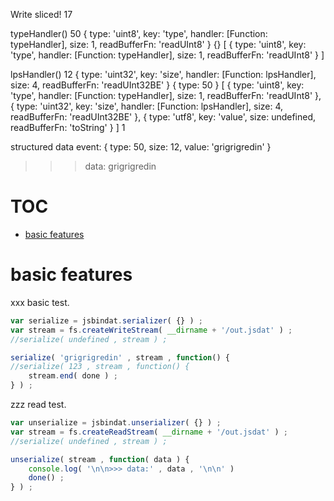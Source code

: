 Write sliced! 17

typeHandler() 50 { type: 'uint8',
  key: 'type',
  handler: [Function: typeHandler],
  size: 1,
  readBufferFn: 'readUInt8' } {} [ { type: 'uint8',
    key: 'type',
    handler: [Function: typeHandler],
    size: 1,
    readBufferFn: 'readUInt8' } ]

lpsHandler() 12 { type: 'uint32',
  key: 'size',
  handler: [Function: lpsHandler],
  size: 4,
  readBufferFn: 'readUInt32BE' } { type: 50 } [ { type: 'uint8',
    key: 'type',
    handler: [Function: typeHandler],
    size: 1,
    readBufferFn: 'readUInt8' },
  { type: 'uint32',
    key: 'size',
    handler: [Function: lpsHandler],
    size: 4,
    readBufferFn: 'readUInt32BE' },
  { type: 'utf8',
    key: 'value',
    size: undefined,
    readBufferFn: 'toString' } ] 1

structured data event: { type: 50, size: 12, value: 'grigrigredin' }


>>> data: grigrigredin 


# TOC
   - [basic features](#basic-features)
<a name=""></a>
 
<a name="basic-features"></a>
# basic features
xxx basic test.

```js
var serialize = jsbindat.serializer( {} ) ;
var stream = fs.createWriteStream( __dirname + '/out.jsdat' ) ;
//serialize( undefined , stream ) ;

serialize( 'grigrigredin' , stream , function() {
//serialize( 123 , stream , function() {
	stream.end( done ) ;
} ) ;
```

zzz read test.

```js
var unserialize = jsbindat.unserializer( {} ) ;
var stream = fs.createReadStream( __dirname + '/out.jsdat' ) ;
//serialize( undefined , stream ) ;

unserialize( stream , function( data ) {
	console.log( '\n\n>>> data:' , data , '\n\n' )
	done() ;
} ) ;
```

